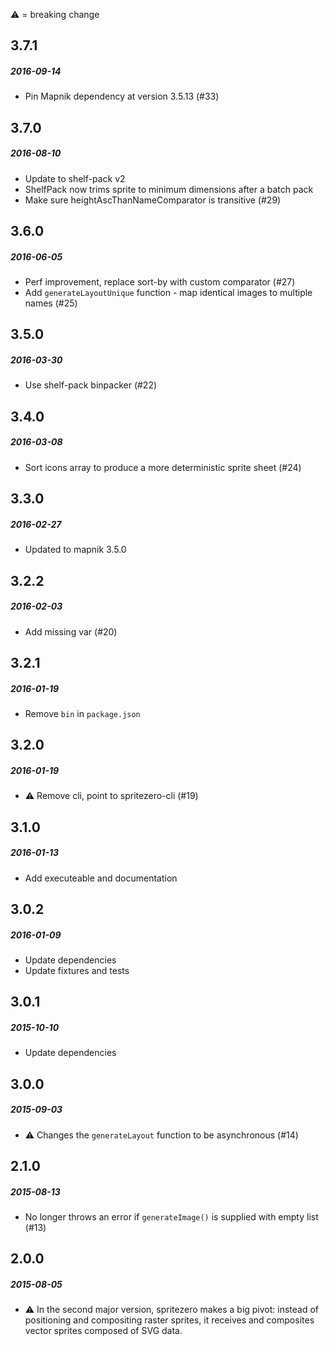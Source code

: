 :warning: = breaking change

## 3.7.1
##### 2016-09-14
* Pin Mapnik dependency at version 3.5.13 (#33)

## 3.7.0
##### 2016-08-10
* Update to shelf-pack v2
* ShelfPack now trims sprite to minimum dimensions after a batch pack
* Make sure heightAscThanNameComparator is transitive (#29)

## 3.6.0
##### 2016-06-05
* Perf improvement, replace sort-by with custom comparator (#27)
* Add `generateLayoutUnique` function - map identical images to multiple names (#25)

## 3.5.0
##### 2016-03-30
* Use shelf-pack binpacker (#22)

## 3.4.0
##### 2016-03-08
* Sort icons array to produce a more deterministic sprite sheet (#24)

## 3.3.0
##### 2016-02-27
* Updated to mapnik 3.5.0

## 3.2.2
##### 2016-02-03
* Add missing var (#20)

## 3.2.1
##### 2016-01-19
* Remove `bin` in `package.json`

## 3.2.0
##### 2016-01-19
* :warning: Remove cli, point to spritezero-cli (#19)

## 3.1.0
##### 2016-01-13
* Add executeable and documentation

## 3.0.2
##### 2016-01-09
* Update dependencies
* Update fixtures and tests

## 3.0.1
##### 2015-10-10
* Update dependencies

## 3.0.0
##### 2015-09-03
* :warning: Changes the `generateLayout` function to be asynchronous (#14)

## 2.1.0
##### 2015-08-13
* No longer throws an error if `generateImage()` is supplied with empty list (#13)

## 2.0.0
##### 2015-08-05
* :warning: In the second major version, spritezero makes a big pivot: instead of
positioning and compositing raster sprites, it receives and composites vector
sprites composed of SVG data.
